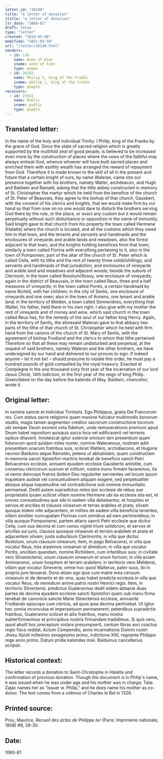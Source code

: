 ```yaml
---
letter_id: "26140"
title: "A letter of donation"
ititle: "a letter of donation"
ltr_date: "1060-61"
draft: false
type: "letter"
created: "2019-05-08"
modified: "2021-03-30"
url: "/letter/26140.html"
senders:
  - id: 116
    name: Anne of Kiev
    iname: anne of kiev
    type: woman
  - id: 26182
    name: Philip I, king of the Franks
    iname: philip i, king of the franks
    type: people
receivers:
  - id: 21531
    name: Public
    iname: public
    type: people
---
```

<h2> Translated letter:</h2><p>In the name of the holy and individual Trinity. I Philip, king of the Franks by the grace of God. Since the state of sacred religion which is greatly supported by the multifold zeal of good people, is believed to be increased even more by the construction of places where the vows of the faithful may always entreat God, whence whoever will have built sacred places and enriched them with earthly wealth has arranged the reward of repayment from God. Therefore it is made known to the skill of all in the present and future that a certain knight of ours, by name Waleran, came into our presence together with his brothers, namely Walter, archdeacon, and Hugh and Baldwin and Rainald, asking that the little abbey constructed in memory of St. Christopher the martyr which he held from the benefice of the church of St. Peter of Beauvais, they agree to the bishop of that church, Gausbert, with the consent of his clerics and knights, that we would make firm by our hand so that from now on no one would dare to disturb the brothers serving God there by the rule, or the place, or exact any custom but it would remain perpetually without such disturbance or opposition in the name of immunity. Said knight gave to that church from his property the town called Hermene (Halatte) where the church is located, and all the customs which they owed him in that town, and the tenants and servants and handmaids and the enclosures of vineyards and arable lands and meadows, also the forest adjacent to that town, and the knights holding benefices from that town; similarly a town called Florina with everything pertaining to it, also in the town of Pomponien, part of the altar of the church of St. Peter which is called Cella, with its tithe and the rent of twenty three solidi/shillings, and servants and handmaids of that jurisdiction, and enclosures of vineyards and arable land and meadows and adjacent woods; beside the suburb of Clermont, in the town called Rosolum/Rosoy, one enclosure of vineyards; again in the district of Beauvais, in the town called Reus, three and a half measures of vineyards; in the town called Pontis, a certain handmaid by name Richild, with her children; in the city of Senlis, one enclosure of vineyards and one oven; also in the town of Amiens, one tenant and arable land; in the territory of Melden, a town called Sennevières, everything that Walter, his father, held there in his own right. I also give with my mother the rent of vineyards and of money and wine, which said church in the town called Reus has, for the remedy of the soul of our father king Henry. Again, in the territory of Senlis, the aforesaid Waleran gave to that abbacy two parts of the tithe of that church of St. Christopher which he held with firm hand from the canons of the church of St. Mary of Senlis, with the agreement of bishop Frodland and the clerics to whom that tithe pertained. Therefore so that all these may remain undisturbed and perpetual, at the request of said brothers, namely Waleran and the other brothers, we have undersigned by our hand and delivered to our princes to sign. If indeed anyone – let it not be! – should presume to violate this order, he must pay a hundred pounds of gold compelled by the royal treasury. Enacted at Compiègne in the one thousand sixty first year of the incarnation of our lord Jesus Christ, 14th indiction, in the first year of the reign of king Philip. Given/dated on the day before the kalends of May. Baldwin, chancellor, wrote it.</p><h2 class="mt-4"> Original letter:</h2><p>In nomine sancte et individue Trinitatis. Ego Philippus, gratia Dei Francorum rex. Cum status sacre religionis quam maxime fulciatur multimodis bonorum studiis, magis tamen augmentari creditur sacrorum constructione locorum ubi semper Deum exorent vota fidelium, unde remunerationis premium apud Deum habet repositum quisquis sacra loca vel edificaverit vel terrenis opibus ditaverit. Innotescat igitur solercie omnium tam presentium quam futurorum quod quidam miles noster, nomine Walerannus, nostram adiit presentiam unacum fratribus suis, scilicet Waltero, archidiacono, et Hugone necnon Balduino atque Rainoldo, petens ut abbatiolam, quam constructam in memoria sancti Xpistofori martiris tenebat de beneficio sancti Petri Belvacensis ecclesie, annuent ejusdem ecclesie Gausberto antistite, cum consensu clericorum suorum et militum, nostra manu firmam faceremus, ita ut nemo deinceps fratres ibidem Deo regulariter servientes vel locum ipsum inquietare audeat vel consuetudinem aliquam exigere, sed perpetualiter absque aliqua inquietudine vel contradictione sub nomine immunitatis permaneat. Dedit autem supradictus miles ipsi ecclesie de rebus sue proprietatis ipsam scilicet villam nomine Hermene ubi ea ecclesia sita est, et omnes consuetudines que sibi in eadem villa debebantur, et hospites et servos et ancillas et clausos vinearum et terras arabiles et prata, silvam quoque eidem ville adjacentem, et milites de eadem villa beneficia tenentes; villam similiter nuncupatam Florinas cum omnibus ad eam pertinentibus; in villa quoque Pomponiensi, partem altaris sancti Petri ecclesie que dicitur Cella, cum sua decima et cum censu viginti trium solidorum, et servos et ancillas sui juris, clausos quosque vinearum et terram arabilem et prata et adjacentem silvam; juxta suburbium Clarimontis, in villa que dicitur Rostolum, unum clausum vinearum; item, in pago Belvacensi, in villa que vocatur Reus, tres arpennos vinearum et dimidium; in villa que vocatur Pontis, ancillam quandam, nomine Richildem, cum infantibus suis; in civitate vero Silvanectensi, unum clausum vinearum et unum furnum; in villa eciam Aminiacensi, unum hospitem et terram arabilem; in territorio vero Meldensi, villam que vocatur Sineverie, omne hoc quod Walterus, pater suus, ibi in proprio jure tenuerat. Dono etiam ego ipse cum matre mea censum vinearum et de denariis et de vino, quas habet predicta ecclesia in villa que vocatur Reus, ob remedium anime patris nostri Henrici regis. Item, in territorio Silnectensi, predictus Gualerannus dedit eidem abbacie duas partes de decima ejusdem ecclesie sancti Xpistofori quam sub manu firma tenebat de canonicis sancte Marie Silnectensis ecclesie, annuente Frodlando episcopo cum clericis, ad quos ipsa decima pertinebat. Ut igitur hec omnia inconvulsa et imperpetuum permanerent, petentibus supradictis fratribus, Gualeranno scilicet et aliis fratribus, manu nostra subterfirmavimus et principibus nostris firmandam tradidimus. Si quis vero, quod absit! hoc preceptum violare presumpserit, centum libras auri coactus regio fisco reddat. Actum Compendio, anno incarnationis Domini nostri Jhesu Xpisti millesimo sexagesimo primo, indictione XIIII, regnante Philippo rege anno primo. Datum pridie kalendas maii. Balduinus cancellarius scripsit.</p><h2 class="mt-4"> Historical context:</h2><p>The letter records a donation to Saint-Christophe in Halatte and confirmation of previous donation. Though the document is in Philip's name, it was issued when he was under age and his mother was in charge; Talia Zajac names her as “issuer w. Philip," and he does name his mother as co-donor. The text comes from a <em>vidimus</em> of Charles le Bel in 1326.</p><h2 class="mt-4"> Printed source:</h2><p>Prou, Maurice, <em>Recueil des actes de Philippe Ier</em> (Paris: Imprimerie nationale, 1908) #9, 28-30.</p><h2 class="mt-4"> Date:</h2>1060-61